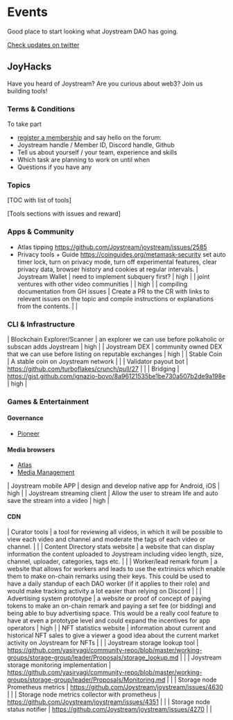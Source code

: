 # Events

Good place to start looking what Joystream DAO has going.

[Check updates on twitter](https://twitter.com/joystream_mwg)

## JoyHacks

Have you heard of Joystream? Are you curious about web3? Join us building tools!

### Terms & Conditions

To take part
- [register a membership](https://pioneer.xyz) and say hello on the forum:
- Joystream handle / Member ID, Discord handle, Github
- Tell us about yourself / your team, experience and skills
- Which task are planning to work on until when
- Questions if you have any

### Topics

[TOC with list of tools]

[Tools sections with issues and reward]

### Apps & Community
- Atlas tipping https://github.com/Joystream/joystream/issues/2585
- Privacy tools + Guide https://coinguides.org/metamask-security
set auto timer lock, turn on privacy mode, turn off experimental features, clear privacy data, browser history and cookies at regular intervals.
| Joystream Wallet | need to implement subquery first? | high |
| joint ventures with other video communities |  | high |
| compiling documentation from GH issues | Create a PR to the CR with links to relevant issues on the topic and compile instructions or explanations from the contents. |  |

### CLI & Infrastructure

| Blockchain Explorer/Scanner | an explorer we can use before polkaholic or subscan adds Joystream | high |
| Joystream DEX | community owned DEX that we can use before listing on reputable exchanges | high |
| Stable Coin | A stable coin on Joystream network |  |
| Validator payout bot | https://github.com/turboflakes/crunch/pull/27 |  |
| Bridging | https://gist.github.com/ignazio-bovo/8a96121535be1be730a507b2de9a198e | high |

### Games & Entertainment


#### Governance

- [Pioneer](https://github.com/Joystream/pioneer/labels/bounty-backlog)

#### Media browsers

- [Atlas](https://github.com/Joystream/atlas/labels/community-dev)
- [Media Management](https://github.com/Joystream/joystream/issues/2387)

| Joystream mobile APP | design and develop native app for Android, iOS | high |
| Joystream streaming client | Allow the user to stream life and auto save the stream into a video | high |

#### CDN

| Curator tools | a tool for reviewing all videos, in which it will be possible to view each video and channel and moderate the tags of each video or channel. |  |
| Content Directory stats website | a website that can display information the content uploaded to Joystream including video length, size, channel, uploader, categories, tags etc. |  |
| Worker/lead remark forum | a website that allows for workers and leads to use the extrinsics which enable them to make on-chain remarks using their keys. This could be used to have a daily standup of each DAO worker (if it applies to their role) and would make tracking activity a lot easier than relying on Discord |  |
| Advertising system prototype | a website or proof of concept of paying tokens to make an on-chain remark and paying a set fee (or bidding) and being able to buy advertising space. This would be a really cool feature to have at even a prototype level and could expand the incentives for app operators | high |
| NFT statistics website | information about current and historical NFT sales to give a viewer a good idea about the current market activity on Joystream for NFTs |  |
| Joystream storage lookup tool | https://github.com/yasiryagi/community-repo/blob/master/working-groups/storage-group/leader/Proposals/storage_lookup.md |  |
| Joystream storage monitoring implementation | https://github.com/yasiryagi/community-repo/blob/master/working-groups/storage-group/leader/Proposals/Monitoring.md |  |
| Storage node Prometheus metrics | https://github.com/Joystream/joystream/issues/4630 |  |
| Storage node metrics collector with prometheus | https://github.com/Joystream/joystream/issues/4351 |  |
| Storage node status notifier | https://github.com/Joystream/joystream/issues/4270 |  |
